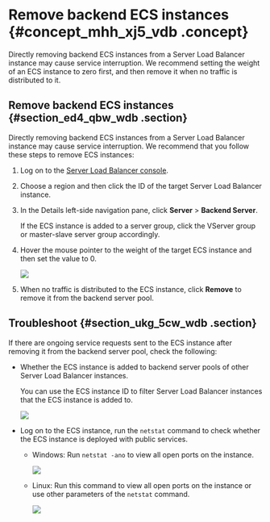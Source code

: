 # Remove backend ECS instances {#concept_mhh_xj5_vdb .concept}

Directly removing backend ECS instances from a Server Load Balancer instance may cause service interruption. We recommend setting the weight of an ECS instance to zero first, and then remove it when no traffic is distributed to it.

## Remove backend ECS instances {#section_ed4_qbw_wdb .section}

Directly removing backend ECS instances from a Server Load Balancer instance may cause service interruption. We recommend that you follow these steps to remove ECS instances:

1.  Log on to the [Server Load Balancer console](https://slbnew.console.aliyun.com/?spm=5176.2020520101.1002.d10slb.EUrBxg#/list/cn-hangzhou).
2.  Choose a region and then click the ID of the target Server Load Balancer instance.
3.  In the Details left-side navigation pane, click **Server** \> **Backend Server**.

    If the ECS instance is added to a server group, click the VServer group or master-slave server group accordingly.

4.  Hover the mouse pointer to the weight of the target ECS instance and then set the value to 0.

    ![](http://static-aliyun-doc.oss-cn-hangzhou.aliyuncs.com/assets/img/4166/15396767053124_en-US.png)

5.  When no traffic is distributed to the ECS instance, click **Remove** to remove it from the backend server pool.

## Troubleshoot {#section_ukg_5cw_wdb .section}

If there are ongoing service requests sent to the ECS instance after removing it from the backend server pool, check the following:

-   Whether the ECS instance is added to backend server pools of other Server Load Balancer instances.

    You can use the ECS instance ID to filter Server Load Balancer instances that the ECS instance is added to.

    ![](http://static-aliyun-doc.oss-cn-hangzhou.aliyuncs.com/assets/img/4166/15396767053126_en-US.png)

-   Log on to the ECS instance, run the `netstat` command to check whether the ECS instance is deployed with public services.
    -   Windows: Run `netstat -ano` to view all open ports on the instance.

        ![](images/3130_en-US.png)

    -   Linux: Run this command to view all open ports on the instance or use other parameters of the `netstat` command.

        ![](http://static-aliyun-doc.oss-cn-hangzhou.aliyuncs.com/assets/img/4166/15396767053131_en-US.png)


